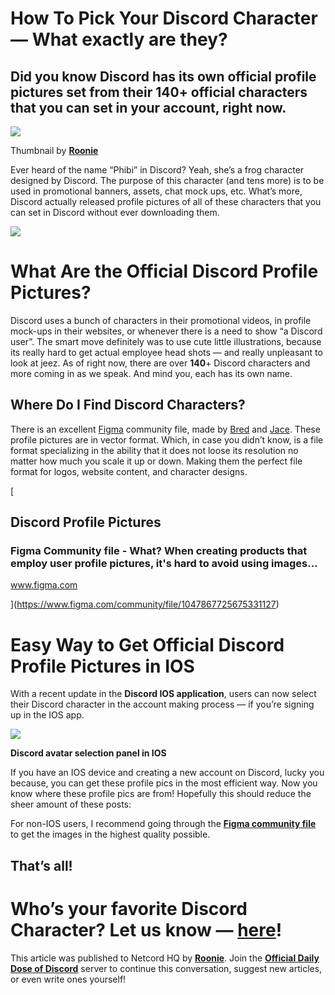 How To Pick Your Discord Character — What exactly are they?
===========================================================

Did you know Discord has its own official profile pictures set from their 140+ official characters that you can set in your account, right now.
-----------------------------------------------------------------------------------------------------------------------------------------------

![](https://miro.medium.com/max/1400/1*sdx6cqfAey6Hzum_70pOwA.png)

Thumbnail by [**Roonie**](http://roonie.in)

Ever heard of the name “Phibi” in Discord? Yeah, she’s a frog character designed by Discord. The purpose of this character (and tens more) is to be used in promotional banners, assets, chat mock ups, etc. What’s more, Discord actually released profile pictures of all of these characters that you can set in Discord without ever downloading them.

![](https://miro.medium.com/max/1400/1*zTpvio7GJsFETSNZcuxuqQ.png)

What Are the Official Discord Profile Pictures?
===============================================

Discord uses a bunch of characters in their promotional videos, in profile mock-ups in their websites, or whenever there is a need to show “a Discord user”. The smart move definitely was to use cute little illustrations, because its really hard to get actual employee head shots — and really unpleasant to look at jeez. As of right now, there are over **140**\+ Discord characters and more coming in as we speak. And mind you, each has its own name.

Where Do I Find Discord Characters?
-----------------------------------

There is an excellent [Figma](http://figma.com) community file, made by [Bred](https://www.figma.com/@Bred) and [Jace](https://www.figma.com/@jace). These profile pictures are in vector format. Which, in case you didn’t know, is a file format specializing in the ability that it does not loose its resolution no matter how much you scale it up or down. Making them the perfect file format for logos, website content, and character designs.

[

Discord Profile Pictures
------------------------

### Figma Community file - What? When creating products that employ user profile pictures, it's hard to avoid using images…

www.figma.com



](https://www.figma.com/community/file/1047867725675331127)

Easy Way to Get Official Discord Profile Pictures in IOS
========================================================

With a recent update in the **Discord IOS application**, users can now select their Discord character in the account making process — if you’re signing up in the IOS app.

![](https://miro.medium.com/max/1400/1*qf7Fr4QQMjFMgGYEyvjA-w.png)

**Discord avatar selection panel in IOS**

If you have an IOS device and creating a new account on Discord, lucky you because, you can get these profile pics in the most efficient way. Now you know where these profile pics are from! Hopefully this should reduce the sheer amount of these posts:

For non-IOS users, I recommend going through the [**Figma community file**](https://www.figma.com/community/file/1047867725675331127) to get the images in the highest quality possible.

That’s all!
-----------

Who’s your favorite Discord Character? Let us know — [here](https://discord.gg/JjfYGRJ2NN)!
===========================================================================================

This article was published to Netcord HQ by [**Roonie**](http://roonie.in). Join the [**Official Daily Dose of Discord**](https://discord.gg/JjfYGRJ2NN) server to continue this conversation, suggest new articles, or even write ones yourself!
